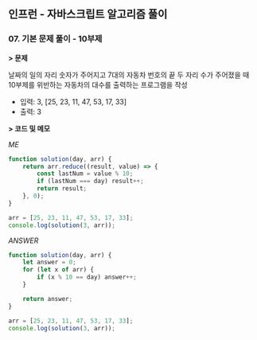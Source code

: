 ## 인프런 - 자바스크립트 알고리즘 풀이

### **07.** 기본 문제 풀이 - 10부제

**> 문제**

날짜의 일의 자리 숫자가 주어지고 7대의 자동차 번호의 끝 두 자리 수가 주어졌을 때  
10부제를 위반하는 자동차의 대수를 출력하는 프로그램을 작성

-   입력: 3, [25, 23, 11, 47, 53, 17, 33]
-   출력: 3

**> 코드 및 메모**

_ME_

```js
function solution(day, arr) {
    return arr.reduce((result, value) => {
        const lastNum = value % 10;
        if (lastNum === day) result++;
        return result;
    }, 0);
}

arr = [25, 23, 11, 47, 53, 17, 33];
console.log(solution(3, arr));
```

_ANSWER_

```js
function solution(day, arr) {
    let answer = 0;
    for (let x of arr) {
        if (x % 10 == day) answer++;
    }

    return answer;
}

arr = [25, 23, 11, 47, 53, 17, 33];
console.log(solution(3, arr));
```
